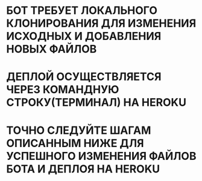 # БОТ ТРЕБУЕТ ЛОКАЛЬНОГО КЛОНИРОВАНИЯ ДЛЯ ИЗМЕНЕНИЯ ИСХОДНЫХ И ДОБАВЛЕНИЯ НОВЫХ ФАЙЛОВ
# ДЕПЛОЙ ОСУЩЕСТВЛЯЕТСЯ ЧЕРЕЗ КОМАНДНУЮ СТРОКУ(ТЕРМИНАЛ) НА HEROKU
# ТОЧНО СЛЕДУЙТЕ ШАГАМ ОПИСАННЫМ НИЖЕ ДЛЯ УСПЕШНОГО ИЗМЕНЕНИЯ ФАЙЛОВ БОТА И ДЕПЛОЯ НА HEROKU
